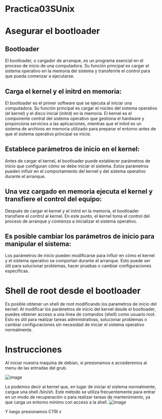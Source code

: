 # Practica03SUnix

# Asegurar el bootloader 

## Bootloader
El bootloader, o cargador de arranque, es un programa esencial en el proceso de inicio de una computadora. Su función principal es cargar el sistema operativo en la memoria del sistema y transferirle el control para que pueda comenzar a ejecutarse.

## Carga el kernel y el initrd en memoria:
El bootloader es el primer software que se ejecuta al iniciar una computadora. Su función principal es cargar el núcleo del sistema operativo (el kernel) y el disco inicial (initrd) en la memoria. El kernel es el componente central del sistema operativo que gestiona el hardware y proporciona servicios a las aplicaciones, mientras que el initrd es un sistema de archivos en memoria utilizado para preparar el entorno antes de que el sistema operativo principal se inicie.

## Establece parámetros de inicio en el kernel:
Antes de cargar el kernel, el bootloader puede establecer parámetros de inicio que configuran cómo se debe iniciar el sistema. Estos parámetros pueden influir en el comportamiento del kernel y del sistema operativo durante el arranque.

## Una vez cargado en memoria ejecuta el kernel y transfiere el control del equipo:
Después de cargar el kernel y el initrd en la memoria, el bootloader transfiere el control al kernel. En este punto, el kernel toma el control del proceso de arranque y comienza a inicializar el sistema operativo.

## Es posible cambiar los parámetros de inicio para manipular el sistema:
Los parámetros de inicio pueden modificarse para influir en cómo el kernel y el sistema operativo se comportan durante el arranque. Esto puede ser útil para solucionar problemas, hacer pruebas o cambiar configuraciones específicas.

# Shell de root desde el bootloader

Es posible obtener un shell de root modificando los parametros de inicio del kernel: Al modificar los parámetros de inicio del kernel desde el bootloader, puedes obtener acceso a una línea de comandos (shell) como usuario root. Esto es útil para realizar tareas administrativas, solucionar problemas o cambiar configuraciones sin necesidad de iniciar el sistema operativo normalmente.

# Instrucciones

Al iniciar nuestra maquina de debian, si presionamos e accederemos al menu de las entradas del grub.

![image](https://github.com/user-attachments/assets/778a9da0-2bfd-4c30-9c29-0347c3695868)

Le podemos decir al kernel que, en lugar de iniciar el sistema normalmente, cargue una shell /bin/sh. Este método se utiliza frecuentemente para entrar en un modo de recuperación o para realizar tareas de mantenimiento, ya que carga un entorno mínimo con acceso a la shell.
![image](https://github.com/user-attachments/assets/f04b56e2-bfcf-4e5d-bdb3-5bd1f0bb967a)

Y luego presionamos CTRl x



